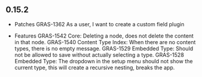 ## 0.15.2

* Patches
    GRAS-1362 As a user, I want to create a custom field plugin

* Features
    GRAS-1542 Core: Deleting a node, does not delete the content in that node.
    GRAS-1540 Content Type Index: When there are no content types, there is no empty message.
    GRAS-1529 Embedded Type: Should not be allowed to save without actually selecting a type.
    GRAS-1528 Embedded Type: The dropdown in the setup menu should not show the current type, this will create a recursive nesting, breaks the app.
